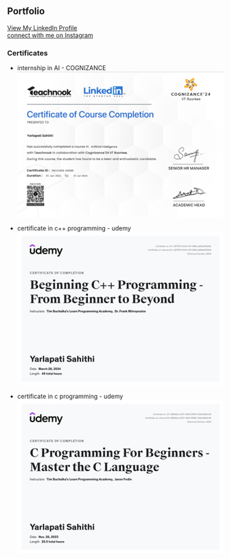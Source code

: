 ## Portfolio
  <a href="https://www.linkedin.com/in/sahithi-y-07a1ba267/">View My LinkedIn Profile</a> 
  <br>
    <a href="https://www.instagram.com/sahithiiixx/">connect with me on Instagram </a> 

### Certificates

- internship in AI - COGNIZANCE
  <img src="images/internship certificate.png">
  
- certificate in c++ programming - udemy
  <img src="images/udemy certificate 1.jpg">
  
- certificate in c programming - udemy
  <img src="images/udemy certificate 2.jpg">
